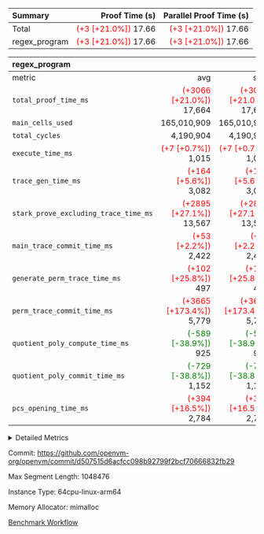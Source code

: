 | Summary | Proof Time (s) | Parallel Proof Time (s) |
|:---|---:|---:|
| Total | <span style='color: red'>(+3 [+21.0%])</span> 17.66 | <span style='color: red'>(+3 [+21.0%])</span> 17.66 |
| regex_program | <span style='color: red'>(+3 [+21.0%])</span> 17.66 | <span style='color: red'>(+3 [+21.0%])</span> 17.66 |


| regex_program |||||
|:---|---:|---:|---:|---:|
|metric|avg|sum|max|min|
| `total_proof_time_ms ` | <span style='color: red'>(+3066 [+21.0%])</span> 17,664 | <span style='color: red'>(+3066 [+21.0%])</span> 17,664 | <span style='color: red'>(+3066 [+21.0%])</span> 17,664 | <span style='color: red'>(+3066 [+21.0%])</span> 17,664 |
| `main_cells_used     ` |  165,010,909 |  165,010,909 |  165,010,909 |  165,010,909 |
| `total_cycles        ` |  4,190,904 |  4,190,904 |  4,190,904 |  4,190,904 |
| `execute_time_ms     ` | <span style='color: red'>(+7 [+0.7%])</span> 1,015 | <span style='color: red'>(+7 [+0.7%])</span> 1,015 | <span style='color: red'>(+7 [+0.7%])</span> 1,015 | <span style='color: red'>(+7 [+0.7%])</span> 1,015 |
| `trace_gen_time_ms   ` | <span style='color: red'>(+164 [+5.6%])</span> 3,082 | <span style='color: red'>(+164 [+5.6%])</span> 3,082 | <span style='color: red'>(+164 [+5.6%])</span> 3,082 | <span style='color: red'>(+164 [+5.6%])</span> 3,082 |
| `stark_prove_excluding_trace_time_ms` | <span style='color: red'>(+2895 [+27.1%])</span> 13,567 | <span style='color: red'>(+2895 [+27.1%])</span> 13,567 | <span style='color: red'>(+2895 [+27.1%])</span> 13,567 | <span style='color: red'>(+2895 [+27.1%])</span> 13,567 |
| `main_trace_commit_time_ms` | <span style='color: red'>(+53 [+2.2%])</span> 2,422 | <span style='color: red'>(+53 [+2.2%])</span> 2,422 | <span style='color: red'>(+53 [+2.2%])</span> 2,422 | <span style='color: red'>(+53 [+2.2%])</span> 2,422 |
| `generate_perm_trace_time_ms` | <span style='color: red'>(+102 [+25.8%])</span> 497 | <span style='color: red'>(+102 [+25.8%])</span> 497 | <span style='color: red'>(+102 [+25.8%])</span> 497 | <span style='color: red'>(+102 [+25.8%])</span> 497 |
| `perm_trace_commit_time_ms` | <span style='color: red'>(+3665 [+173.4%])</span> 5,779 | <span style='color: red'>(+3665 [+173.4%])</span> 5,779 | <span style='color: red'>(+3665 [+173.4%])</span> 5,779 | <span style='color: red'>(+3665 [+173.4%])</span> 5,779 |
| `quotient_poly_compute_time_ms` | <span style='color: green'>(-589 [-38.9%])</span> 925 | <span style='color: green'>(-589 [-38.9%])</span> 925 | <span style='color: green'>(-589 [-38.9%])</span> 925 | <span style='color: green'>(-589 [-38.9%])</span> 925 |
| `quotient_poly_commit_time_ms` | <span style='color: green'>(-729 [-38.8%])</span> 1,152 | <span style='color: green'>(-729 [-38.8%])</span> 1,152 | <span style='color: green'>(-729 [-38.8%])</span> 1,152 | <span style='color: green'>(-729 [-38.8%])</span> 1,152 |
| `pcs_opening_time_ms ` | <span style='color: red'>(+394 [+16.5%])</span> 2,784 | <span style='color: red'>(+394 [+16.5%])</span> 2,784 | <span style='color: red'>(+394 [+16.5%])</span> 2,784 | <span style='color: red'>(+394 [+16.5%])</span> 2,784 |



<details>
<summary>Detailed Metrics</summary>

| group | num_segments | keygen_time_ms | commit_exe_time_ms |
| --- | --- | --- | --- |
| regex_program | 1 | 661 | 43 | 

| group | air_name | quotient_deg | interactions | constraints |
| --- | --- | --- | --- | --- |
| regex_program | AccessAdapterAir<16> | 2 | 5 | 14 | 
| regex_program | AccessAdapterAir<2> | 2 | 5 | 14 | 
| regex_program | AccessAdapterAir<32> | 2 | 5 | 14 | 
| regex_program | AccessAdapterAir<4> | 2 | 5 | 14 | 
| regex_program | AccessAdapterAir<64> | 2 | 5 | 14 | 
| regex_program | AccessAdapterAir<8> | 2 | 5 | 14 | 
| regex_program | BitwiseOperationLookupAir<8> | 2 | 2 | 4 | 
| regex_program | KeccakVmAir | 2 | 321 | 4,571 | 
| regex_program | MemoryMerkleAir<8> | 2 | 4 | 40 | 
| regex_program | PersistentBoundaryAir<8> | 2 | 3 | 6 | 
| regex_program | PhantomAir | 2 | 3 | 5 | 
| regex_program | Poseidon2PeripheryAir<BabyBearParameters>, 1> | 2 | 1 | 286 | 
| regex_program | ProgramAir | 1 | 1 | 4 | 
| regex_program | RangeTupleCheckerAir<2> | 1 | 1 | 4 | 
| regex_program | VariableRangeCheckerAir | 1 | 1 | 4 | 
| regex_program | VmAirWrapper<Rv32BaseAluAdapterAir, BaseAluCoreAir<4, 8> | 2 | 19 | 43 | 
| regex_program | VmAirWrapper<Rv32BaseAluAdapterAir, LessThanCoreAir<4, 8> | 2 | 17 | 39 | 
| regex_program | VmAirWrapper<Rv32BaseAluAdapterAir, ShiftCoreAir<4, 8> | 2 | 23 | 90 | 
| regex_program | VmAirWrapper<Rv32BranchAdapterAir, BranchEqualCoreAir<4> | 2 | 11 | 25 | 
| regex_program | VmAirWrapper<Rv32BranchAdapterAir, BranchLessThanCoreAir<4, 8> | 2 | 13 | 41 | 
| regex_program | VmAirWrapper<Rv32CondRdWriteAdapterAir, Rv32JalLuiCoreAir> | 2 | 10 | 22 | 
| regex_program | VmAirWrapper<Rv32HintStoreAdapterAir, Rv32HintStoreCoreAir> | 2 | 15 | 17 | 
| regex_program | VmAirWrapper<Rv32JalrAdapterAir, Rv32JalrCoreAir> | 2 | 16 | 20 | 
| regex_program | VmAirWrapper<Rv32LoadStoreAdapterAir, LoadSignExtendCoreAir<4, 8> | 2 | 18 | 33 | 
| regex_program | VmAirWrapper<Rv32LoadStoreAdapterAir, LoadStoreCoreAir<4> | 2 | 17 | 38 | 
| regex_program | VmAirWrapper<Rv32MultAdapterAir, DivRemCoreAir<4, 8> | 2 | 25 | 88 | 
| regex_program | VmAirWrapper<Rv32MultAdapterAir, MulHCoreAir<4, 8> | 2 | 24 | 38 | 
| regex_program | VmAirWrapper<Rv32MultAdapterAir, MultiplicationCoreAir<4, 8> | 2 | 19 | 26 | 
| regex_program | VmAirWrapper<Rv32RdWriteAdapterAir, Rv32AuipcCoreAir> | 2 | 11 | 15 | 
| regex_program | VmConnectorAir | 2 | 3 | 9 | 

| group | air_name | segment | rows | prep_cols | perm_cols | main_cols | cells |
| --- | --- | --- | --- | --- | --- | --- | --- |
| regex_program | AccessAdapterAir<2> | 0 | 64 |  | 24 | 11 | 2,240 | 
| regex_program | AccessAdapterAir<4> | 0 | 32 |  | 24 | 13 | 1,184 | 
| regex_program | AccessAdapterAir<8> | 0 | 131,072 |  | 24 | 17 | 5,373,952 | 
| regex_program | BitwiseOperationLookupAir<8> | 0 | 65,536 | 3 | 8 | 2 | 655,360 | 
| regex_program | KeccakVmAir | 0 | 32 |  | 1,288 | 3,164 | 142,464 | 
| regex_program | MemoryMerkleAir<8> | 0 | 131,072 |  | 20 | 32 | 6,815,744 | 
| regex_program | PersistentBoundaryAir<8> | 0 | 131,072 |  | 12 | 20 | 4,194,304 | 
| regex_program | PhantomAir | 0 | 512 |  | 12 | 6 | 9,216 | 
| regex_program | Poseidon2PeripheryAir<BabyBearParameters>, 1> | 0 | 16,384 |  | 8 | 300 | 5,046,272 | 
| regex_program | ProgramAir | 0 | 131,072 |  | 8 | 10 | 2,359,296 | 
| regex_program | RangeTupleCheckerAir<2> | 0 | 524,288 | 2 | 8 | 1 | 4,718,592 | 
| regex_program | VariableRangeCheckerAir | 0 | 262,144 | 2 | 8 | 1 | 2,359,296 | 
| regex_program | VmAirWrapper<Rv32BaseAluAdapterAir, BaseAluCoreAir<4, 8> | 0 | 2,097,152 |  | 80 | 36 | 243,269,632 | 
| regex_program | VmAirWrapper<Rv32BaseAluAdapterAir, LessThanCoreAir<4, 8> | 0 | 65,536 |  | 40 | 37 | 5,046,272 | 
| regex_program | VmAirWrapper<Rv32BaseAluAdapterAir, ShiftCoreAir<4, 8> | 0 | 262,144 |  | 52 | 53 | 27,525,120 | 
| regex_program | VmAirWrapper<Rv32BranchAdapterAir, BranchEqualCoreAir<4> | 0 | 524,288 |  | 48 | 26 | 38,797,312 | 
| regex_program | VmAirWrapper<Rv32BranchAdapterAir, BranchLessThanCoreAir<4, 8> | 0 | 262,144 |  | 56 | 32 | 23,068,672 | 
| regex_program | VmAirWrapper<Rv32CondRdWriteAdapterAir, Rv32JalLuiCoreAir> | 0 | 131,072 |  | 44 | 18 | 8,126,464 | 
| regex_program | VmAirWrapper<Rv32HintStoreAdapterAir, Rv32HintStoreCoreAir> | 0 | 16,384 |  | 36 | 26 | 1,015,808 | 
| regex_program | VmAirWrapper<Rv32JalrAdapterAir, Rv32JalrCoreAir> | 0 | 131,072 |  | 36 | 28 | 8,388,608 | 
| regex_program | VmAirWrapper<Rv32LoadStoreAdapterAir, LoadSignExtendCoreAir<4, 8> | 0 | 1,024 |  | 76 | 35 | 113,664 | 
| regex_program | VmAirWrapper<Rv32LoadStoreAdapterAir, LoadStoreCoreAir<4> | 0 | 2,097,152 |  | 72 | 40 | 234,881,024 | 
| regex_program | VmAirWrapper<Rv32MultAdapterAir, DivRemCoreAir<4, 8> | 0 | 128 |  | 104 | 57 | 20,608 | 
| regex_program | VmAirWrapper<Rv32MultAdapterAir, MulHCoreAir<4, 8> | 0 | 256 |  | 100 | 39 | 35,584 | 
| regex_program | VmAirWrapper<Rv32MultAdapterAir, MultiplicationCoreAir<4, 8> | 0 | 65,536 |  | 80 | 31 | 7,274,496 | 
| regex_program | VmAirWrapper<Rv32RdWriteAdapterAir, Rv32AuipcCoreAir> | 0 | 65,536 |  | 28 | 21 | 3,211,264 | 
| regex_program | VmConnectorAir | 0 | 2 | 1 | 12 | 4 | 32 | 

| group | segment | trace_gen_time_ms | total_proof_time_ms | total_cycles | total_cells | stark_prove_excluding_trace_time_ms | quotient_poly_compute_time_ms | quotient_poly_commit_time_ms | perm_trace_commit_time_ms | pcs_opening_time_ms | main_trace_commit_time_ms | main_cells_used | generate_perm_trace_time_ms | execute_time_ms |
| --- | --- | --- | --- | --- | --- | --- | --- | --- | --- | --- | --- | --- | --- | --- |
| regex_program | 0 | 3,082 | 17,664 | 4,190,904 | 632,452,480 | 13,567 | 925 | 1,152 | 5,779 | 2,784 | 2,422 | 165,010,909 | 497 | 1,015 | 

</details>


Commit: https://github.com/openvm-org/openvm/commit/d507515d6acfcc098b92799f2bcf70666832fb29

Max Segment Length: 1048476

Instance Type: 64cpu-linux-arm64

Memory Allocator: mimalloc

[Benchmark Workflow](https://github.com/openvm-org/openvm/actions/runs/12971535841)
